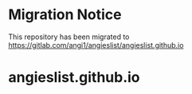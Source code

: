 <!-- BEGIN MIGRATION NOTICE -->
# Migration Notice
This repository has been migrated to https://gitlab.com/angi1/angieslist/angieslist.github.io

<!-- END MIGRATION NOTICE -->









# angieslist.github.io
